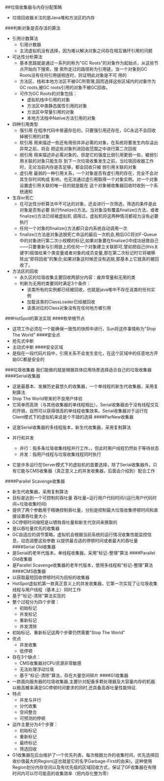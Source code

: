 
##垃圾收集器与内存分配策略
* 垃圾回收器关注的是Java堆和方法区的内存

###判断对象是否存活的算法
* 引用计数算法
    * 引用计数器
    * 主流虚拟机没有选择，因为难以解决对象之间存在相互循环引用的问题
* 可达性分析算法
    * 基本思路就是通过一系列的称为"GC Roots"的对象作为起始点，从这些节点开始向下搜索，搜
    索所走过的路径称为引用链，当一个对象到GC Roots没有任何引用链相连时，则证明此对象是不可
    用的
    - 方法区、栈和本地方法区不被GC所管理,因而选择这些区域内的对象作为GC roots,被GC roots引用的对象不被GC回收。
    * 可作为GC Roots的对象包括：
        * 虚拟机栈中引用的对象
        * 方法区中类静态属性引用的对象
        * 方法区中常量引用的对象
        * 本地方法栈中Native方法引用的对象
* 四种引用类型
    * 强引用 在程序代码中普遍存在的，只要强引用还存在，GC永远不会回收掉被引用的对象
    * 软引用 用来描述一些还有用但并非必需的对象，在系统将要发生内存溢出异常之前，将会
    把这些对象列进回收范围之中进行第二次回收
    * 弱引用 用来描述非必需对象的，但是它的强度比弱引用更弱一些，被弱引用关联的对象只能生存
    到下一次垃圾收集发生之前，当垃圾回收器工作时，无论当前内存是否足够，都会回收只被
    弱引用关联的对象
    * 虚引用 最弱的一种引用关系，一个对象是否有虚引用的存在，完全不会对其生存时间构成
    影响，也无法通过虚引用取得一个对象实例。对一个对象设置虚引用关联的唯一目的就是能在
    这个对象被收集器回收时收到一个系统通知
* 生存or死亡
    * 在可达性分析算法中不可达的对象，还会进行一次筛选，筛选的条件是此对象是否有必要
    执行finalize()方法。当对象没有覆盖finalize()方法，或者finalize()方法已经被虚拟机
    调用过，虚拟机将这两种情况都视为没有必要执行
    * 任何一个对象的finalize()方法都只会内系统自动调用一次
    - finalize()方法是对象逃脱死亡命运的最后一次机会,稍后GC将对F-Queue中的对象进行第二次小规模的标记,如果对象要在finalize()中成功拯救自己——只要重新与引用链上的任何一个对象建立关联即可,譬如把自己(this关键字)赋值给某个类变量或者对象的成员变量,那在第二次标记时它将被移除出“即将回收”的集合;如果对象这时候还没有逃脱,那基本上它就真的被回收了。
* 方法区的回收
    * 永久区的垃圾收集主要回收两部分内容：废弃常量和无用的类
    * 判断为无用的类要同时满足3个条件：
        * 该类所有的实例都已经被回收，也就是java堆中不存在该类的任何实例
        * 加载该类的ClassLoader已经被回收
        * 该类对应的Class对象没有在任何地方被引用

###HotSpot的算法实现
####枚举根节点
* 这项工作必须在一个能确保一致性的快照中进行，Sun将这件事情称为"Stop The World"
####安全点
* 抢先式中断
* 主动式中断
####安全区域
* 是指在一段代码片段中，引用关系不会发生变化，在这个区域中的任意地方开始GC都是安全的

###垃圾收集器
我们能做的就是根据具体应用场景选择适合自己的垃圾收集器
####Serial收集器
- 这是最基本、发展历史最悠久的收集器，一个单线程的新生代收集器，采用复制算法
- Stop The World带来的不良用户体验
- 它简单而高效（与其他收集器的单线程相比）。Serial收集器由于没有线程交互的开销，自然可以获得很高的单线程收集效率。Serial收集器对于运行在Client模式下的虚拟机来说是个不错的选择
####ParNew收集器
* 这是Serial收集器的多线程版本，新生代收集器，采用复制算法
* 并行和并发
    * 并行：指多条垃圾收集线程并行工作，，但此时用户线程仍然处于等待状态
    * 并发：指用户线程与垃圾收集线程同时执行
    
* 它是许多运行在Server模式下的虚拟机的首要选择，除了Serial收集器外，只有它能与CMS收集器（真正意义上的并发收集器，后面会介绍到）配合工作

####Parallel Scavenge收集器
* 新生代收集器，采用复制算法
* 目标是达到一个可控制的吞吐量 吞吐量=运行用户代码时间/(运行用户代码时间+垃圾收集时间)
* 提供了两个参数用于精确控制吞吐量，分别是控制最大垃圾收集停顿时间和直接设置吞吐量大小
* GC停顿时间缩短是以牺牲吞吐量和新生代空间来换取的
* 是以吞吐量优先的收集器
* GC自适应的调节策略，虚拟机会根据当前系统的运行情况收集性能监控信息，动态调整这些参数
以提供最合适的停顿时间或者最大的吞吐量
####Serial Old收集器
* 是Serial的老年代版本，单线程收集器，采用"标记-整理"算法
####Parallel Old收集器
* 是Parallel Scavenge收集器的老年代版本，使用多线程和"标记-整理"算法
####CMS收集器
* 以获取最短回收停顿时间为目标的收集器
* HotSpot虚拟机第一款真正意义上的并发收集器，它第一次实现了让垃圾收集线程与用户线程（基本上）同时工作
* 基于"标记-清除"算法实现的
* 整个过程分为四个步骤：
    * 初始标记
    * 并发标记
    * 重新标记
    * 并发清除
* 初始标记、重新标记这两个步骤仍然需要"Stop The World"
* 优点
    * 并发收集
    * 低停顿
* 存在3个缺点：
    * CMS收集器对CPU资源非常敏感
    * 无法处理浮动垃圾
    * 基于"标记-清除"算法，存在大量空间碎片
####G1收集器
* 一款面向服务器的垃圾收集器,主要针对配备多颗处理器及大容量内存的机器. 以极高概率满足GC停顿时间要求的同时,还具备高吞吐量性能特征.
* 特点
    * 并发与并行
    * 分代收集
    * 空间整合
    * 可预测的停顿
* 运作主要分为4个步骤：
    * 初始标记
    * 重新标记
    * 最终标记
    * 筛选回收
* G1收集器在后台维护了一个优先列表，每次根据允许的收集时间，优先选择回收价值最大的Region(这也就是它的名字Garbage-First的由来)。这种使用Region划分内存空间以及有优先级的区域回收方式，保证了GF收集器在有限时间内可以尽可能高的收集效率（把内存化整为零）
    
